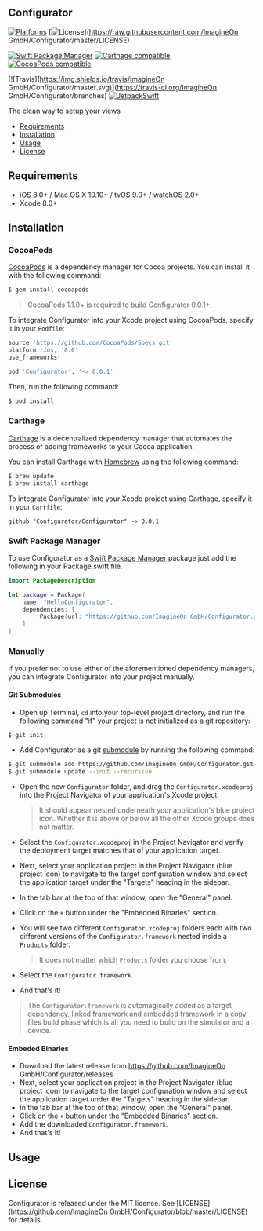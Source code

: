## Configurator

[![Platforms](https://img.shields.io/cocoapods/p/Configurator.svg)](https://cocoapods.org/pods/Configurator)
[![License](https://img.shields.io/cocoapods/l/Configurator.svg)](https://raw.githubusercontent.com/ImagineOn GmbH/Configurator/master/LICENSE)

[![Swift Package Manager](https://img.shields.io/badge/Swift%20Package%20Manager-compatible-brightgreen.svg)](https://github.com/apple/swift-package-manager)
[![Carthage compatible](https://img.shields.io/badge/Carthage-compatible-4BC51D.svg?style=flat)](https://github.com/Carthage/Carthage)
[![CocoaPods compatible](https://img.shields.io/cocoapods/v/Configurator.svg)](https://cocoapods.org/pods/Configurator)

[![Travis](https://img.shields.io/travis/ImagineOn GmbH/Configurator/master.svg)](https://travis-ci.org/ImagineOn GmbH/Configurator/branches)
[![JetpackSwift](https://img.shields.io/badge/JetpackSwift-framework-red.svg)](http://github.com/JetpackSwift/Framework)

The clean way to setup your views

- [Requirements](#requirements)
- [Installation](#installation)
- [Usage](#usage)
- [License](#license)

## Requirements

- iOS 8.0+ / Mac OS X 10.10+ / tvOS 9.0+ / watchOS 2.0+
- Xcode 8.0+

## Installation

### CocoaPods

[CocoaPods](http://cocoapods.org) is a dependency manager for Cocoa projects. You can install it with the following command:

```bash
$ gem install cocoapods
```

> CocoaPods 1.1.0+ is required to build Configurator 0.0.1+.

To integrate Configurator into your Xcode project using CocoaPods, specify it in your `Podfile`:

```ruby
source 'https://github.com/CocoaPods/Specs.git'
platform :ios, '8.0'
use_frameworks!

pod 'Configurator', '~> 0.0.1'
```

Then, run the following command:

```bash
$ pod install
```

### Carthage

[Carthage](https://github.com/Carthage/Carthage) is a decentralized dependency manager that automates the process of adding frameworks to your Cocoa application.

You can install Carthage with [Homebrew](http://brew.sh/) using the following command:

```bash
$ brew update
$ brew install carthage
```

To integrate Configurator into your Xcode project using Carthage, specify it in your `Cartfile`:

```ogdl
github "Configurator/Configurator" ~> 0.0.1
```
### Swift Package Manager

To use Configurator as a [Swift Package Manager](https://swift.org/package-manager/) package just add the following in your Package.swift file.

``` swift
import PackageDescription

let package = Package(
    name: "HelloConfigurator",
    dependencies: [
        .Package(url: "https://github.com/ImagineOn GmbH/Configurator.git", "0.0.1")
    ]
)
```

### Manually

If you prefer not to use either of the aforementioned dependency managers, you can integrate Configurator into your project manually.

#### Git Submodules

- Open up Terminal, `cd` into your top-level project directory, and run the following command "if" your project is not initialized as a git repository:

```bash
$ git init
```

- Add Configurator as a git [submodule](http://git-scm.com/docs/git-submodule) by running the following command:

```bash
$ git submodule add https://github.com/ImagineOn GmbH/Configurator.git
$ git submodule update --init --recursive
```

- Open the new `Configurator` folder, and drag the `Configurator.xcodeproj` into the Project Navigator of your application's Xcode project.

    > It should appear nested underneath your application's blue project icon. Whether it is above or below all the other Xcode groups does not matter.

- Select the `Configurator.xcodeproj` in the Project Navigator and verify the deployment target matches that of your application target.
- Next, select your application project in the Project Navigator (blue project icon) to navigate to the target configuration window and select the application target under the "Targets" heading in the sidebar.
- In the tab bar at the top of that window, open the "General" panel.
- Click on the `+` button under the "Embedded Binaries" section.
- You will see two different `Configurator.xcodeproj` folders each with two different versions of the `Configurator.framework` nested inside a `Products` folder.

    > It does not matter which `Products` folder you choose from.

- Select the `Configurator.framework`.

- And that's it!

> The `Configurator.framework` is automagically added as a target dependency, linked framework and embedded framework in a copy files build phase which is all you need to build on the simulator and a device.

#### Embeded Binaries

- Download the latest release from https://github.com/ImagineOn GmbH/Configurator/releases
- Next, select your application project in the Project Navigator (blue project icon) to navigate to the target configuration window and select the application target under the "Targets" heading in the sidebar.
- In the tab bar at the top of that window, open the "General" panel.
- Click on the `+` button under the "Embedded Binaries" section.
- Add the downloaded `Configurator.framework`.
- And that's it!

## Usage

## License

Configurator is released under the MIT license. See [LICENSE](https://github.com/ImagineOn GmbH/Configurator/blob/master/LICENSE) for details.
